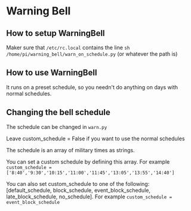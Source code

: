 # Warning Bell

## How to setup WarningBell

Maker sure that `/etc/rc.local` contains the line `sh /home/pi/warning_bell/warn_on_schedule.py` (or whatever the path is)

## How to use WarningBell

It runs on a preset schedule, so you needn't do anything on days with normal schedules.

## Changing the bell schedule

The schedule can be changed in `warn.py`

Leave custom_schedule = False if you want to use the normal schedules

The schedule is an array of military times as strings.

You can set a custom schedule by defining this array. For example `custom_schedule = ['8:40','9:30','10:15','11:00','11:45','13:05','13:55','14:40']`

You can also set custom_schedule to one of the following: [default_schedule, block_schedule, event_block_schedule, late_block_schedule, no_schedule]. For example `custom_schedule = event_block_schedule`

